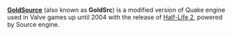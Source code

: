 [**GoldSource**](https://developer.valvesoftware.com/wiki/Goldsource) (also known as **GoldSrc**) is a modified version of Quake engine used in Valve games up until 2004 with the release of [Half-Life 2](/app/220/), powered by Source engine.
